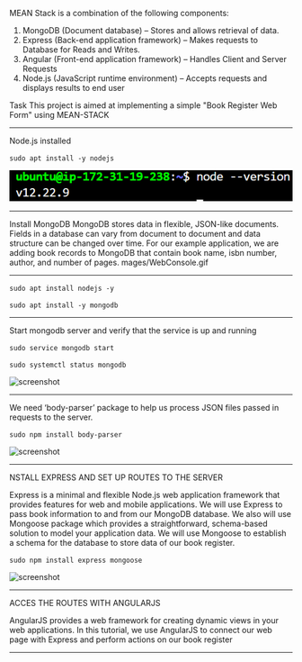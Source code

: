 MEAN Stack is a combination of the following components:
1.	MongoDB (Document database) – Stores and allows retrieval of data.
2.	Express (Back-end application framework) – Makes requests to Database for Reads and Writes.
3.	Angular (Front-end application framework) – Handles Client and Server Requests
4.	Node.js (JavaScript runtime environment) – Accepts requests and displays results to end user

Task
This project is aimed at implementing a simple "Book Register Web Form" using MEAN-STACK
***

Node.js installed
```
sudo apt install -y nodejs
```
![Image](./images/nodejs.png)
***

Install MongoDB
MongoDB stores data in flexible, JSON-like documents. Fields in a database can vary from document to document and data structure can be changed over time. For our example application, we are adding book records to MongoDB that contain book name, isbn number, author, and number of pages.
mages/WebConsole.gif
***
```
sudo apt install nodejs -y
```

```
sudo apt install -y mongodb

```
***
Start mongodb server and verify that the service is up and running  
```
sudo service mongodb start
```````
``````
sudo systemctl status mongodb
``````
![screenshot](./images/mongodbactive.png)
***
We need ‘body-parser’ package to help us process JSON files passed in requests to the server.

```
sudo npm install body-parser
```

![screenshot](./images/body-parser.png)
***
NSTALL EXPRESS AND SET UP ROUTES TO THE SERVER

Express is a minimal and flexible Node.js web application framework that provides features for web and mobile applications. We will use Express to pass book information to and from our MongoDB database.
We also will use Mongoose package which provides a straightforward, schema-based solution to model your application data. We will use Mongoose to establish a schema for the database to store data of our book register.

```
sudo npm install express mongoose
```
![screenshot](./images/mongoose.png)
***

ACCES THE ROUTES WITH ANGULARJS

AngularJS provides a web framework for creating dynamic views in your web applications. In this tutorial, we use AngularJS to connect our web page with Express and perform actions on our book register
***


